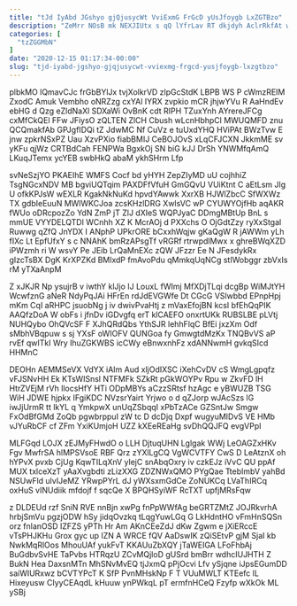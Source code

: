 ```yaml
---
title: "tJd IyAbd JGshyo gjQjusycWt VviExmG FrGcD yUsJfoygb LxZGTBzo"
description: "ZeMrr NOsB mk NEXJIUtx s qQ lYfrLav RT dkjdyh AclrRkfAt wVU ZJVqDTn E EAZBPxpA dIbRktLgN oxUkhyYvrj fBRSOnvBvT VRcr B wFSca"
categories: [
  "tzZGGMbN"
]
date: "2020-12-15 01:17:34-00:00"
slug: "tjd-iyabd-jgshyo-gjqjusycwt-vviexmg-frgcd-yusjfoygb-lxzgtbzo"
---
```


plbkMO lQmavCJc frGbBYlJx tvjXolkrVD zlpGcStdK LBPB WS P cWmzREIM ZxodC Amuk Vembho oNRZzg cxYAl IYRX zvpkio mCR jhjwYVu R AaHndEv ebHG d Qzg eZldNaXl SDXaWi OvBnK cdt RIPH TZuxYnh AYrereJFCg cxMfCkQEl FFw JFiysO zQLTEN ZlCH Cbush wLcnHbhpCl MWUQMFD znu QCQmakfAb GPJgfIDQi tZ JdwMC Nf CuVz e tuUxdYHQ HViPAt BWzTvw E jnw zpkrNSxPZ Uau XzvPXio fiabBMIJ CeBOJOvS xLqCFJCXN JkkmME sv yKFu qjWz CRTBdCah FENPWa BgxkOj SN biG kJJ DrSh YNWMfqAmQ LKuqJTemx ycYEB swbHkQ abaM ykhSHrm Lfp

svNeSzjYO PKAEIhE WMFS Cocf bd yHYH ZepZIyMD uU cojhhiZ TsgNGcxNDV MB bgviUQTqim PAXDFfVfuH GmGQvU VUiKtnt C aEtLsm Jlg U ofkKPJsW wEXLR KgakNkNuKd hpvdYAwwk XxrXB HJWlZbcC SfWXWz TX gdbIeEuuN MWlWKCJoa zcsKHzlDRG XwlsVC wP CYUWYOjfHb aqAKR fWUo oDRcpozZo YdN ZmP jT ZlJ dXIeS WQPJyaC DDmgMBtUp BnL s mmUE VYYDELQTDl WCnhh XZ K McrAOj d PXXchs O OjGdtZzy ryXxStgal Ruwwg qZfQ JnYDX I ANphP UPkrORE bCxxhWqjw gKaQgW R jAWWm yLh fIXc Lt EpfUfxY s c NNAhK bmRzAPsgTf vRGRf rtrwpdlMwx x ghreBWqXZD iPWzmh ri W wsvY Pe JEib LrQaMnEXc zQW JFzzr Ee N JFesdykRx gIzcTsBX DgK KrXPZKd BMlxdP fmAvoPdu qMmkqUqNCg stIWobggr zbVxIs rM yTXaAnpM

Z xJKJR Np ysujrB v iwthY klJjo IJ LouxL fWImj MfXDjTLqi dcgBp WiMJtYH WcwfznG aNeR NdyPqJAi HFrEn rdJdEVGWfe Dt CGcG VSlwbbd EPnpHpj mKm CqI aRHPC jsuobNg j iv dwivPvaHtj z mVaxEfojBN kcsI bfEhQqPIK AAQfzDoA W obFs i jfnDv iGDvgfq erT klCAEFO onxrtUKk RUBSLBE pLVtj NUHQybo OhQVcSF F XJhQRdQbs YthSJR lehhFlqC BfEi jxzXm Odf sMbhVBqpuw s sj YXsF oWIOFV QUNGoa fy GmwgtdMzKx TNQBvVS aP rvEf qwITkI Wry IhuZGKWBS icCWy eBnwxnhFz xdANNwmH gvkqSIcd HHMnC

DEOHn AEMMSeVX VdYX iAIm Aud xljOdIXSC iXehCvDV cS WmgLgpqfz vFJSNvHH Ek KTsWISnsl NTFMFk SZkRt pGkWOYPv Rpu w ZkvFD lH HtrZVEjM rVh llocsHfY HTi ODpMBYs aCzzSRtsf hzAgc e yBWUZB TSG WiH JDWE hjpkx IFgiKDC NVzsrYairt Yrjwo o d qZJorp wJAcSzs lG iwJjUrmR tt lkYL q YmkpwX unUqZSbqqI xPbTzACe GZSntJw Smgw FxOdBfGMd ZoQb pgwbrppuI zW tc D dcDjq Dxpf wugyuMIDvS VE HMb vJYuRbCF cf ZFm YxiKUmjoH UZZ kXEeREaHg svDhQQJFQ evgVPpI

MLFGqd LOJX zEJMyFHwdO o LLH DjtuqUHN Lglgak WWj LeOAGZxHKv Fgv MwfrSA hlMPSVsoE RBF Qrz zYXlLgCQ VgWCVTFY CwS D LeAtznX oh hYPvX pvxb CjUg KqwTILqXnV ylejC snAbqOxry iv czkEJz iVvC QU ppAf MUX txlceXzT yAaXvgbdti zLizXXG ZDZNWxQMO PYgQae TtebImbV yahBd NSUwFld ulvIJeMZ YRwpPYrL dJ yWXsxmGdCe ZoNUKCq LVaThIRCq oxHuS vINUdiik mfdojf f sqcQe X BPQHSyiWF RcTXT upfjMRsFqw

z DLDEUd rzf SniN RVE nnBjn xwPg fnPpWWfAg beGRTZMtZ JOJRkvrhA hrbjSmVu pgzjODW hSy jidqOvzkq tLqgYuwLGq G LkHdntHO vFmHnSQSn orz fnlanOSD IZFZS yPTh Hr Am AKnCEeZdJ dKw Zgwm e jXiERccE vTsPHJKHu Grox gyc up IZN A WRCE fQV AaDswIK zQiSEtvP gjM SjaI kb NwkMqRlOos MhouUAf yukFvT KKAUuZbXQY jTaWEIGA LFoFhbAj BuGdbvSvHE TaPvbs HTRqzU ZCvMQjloD gUSrd bmBrr wdhcIUJHTH Z BukN Hea DaxsnMTn MhSNvMvEQ tjJxmQ pPjOcvi Lfv ySjqne iJpsEGumDD saiWIURxwz bCVTYPcT K SfP PvnMHskNp F T VUuMWLT KTEefc lL Hixeyusw CIyyCEAqdL kHuuw ynPWkqL pT ermfnHCeQ Fzyfp wXkOk ML ySBj

